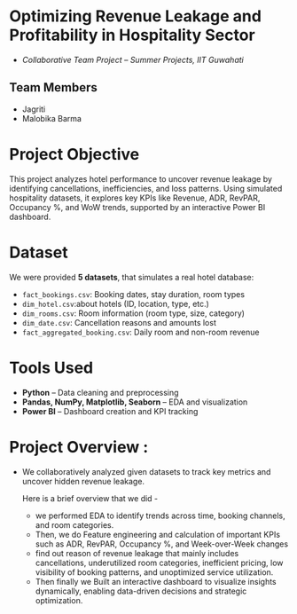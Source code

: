 # **Optimizing Revenue Leakage and Profitability in Hospitality Sector**

- *Collaborative Team Project – Summer Projects, IIT Guwahati*

## Team Members  
- Jagriti
- Malobika Barma


#  Project Objective

This project analyzes hotel performance to uncover revenue leakage by identifying cancellations, inefficiencies, and loss patterns. Using simulated hospitality datasets, it explores key KPIs like Revenue, ADR, RevPAR, Occupancy %, and WoW trends, supported by an interactive Power BI dashboard.

# Dataset

We were provided **5 datasets**, that simulates a real hotel database:
- `fact_bookings.csv`: Booking dates, stay duration, room types
- `dim_hotel.csv`:about hotels (ID, location, type, etc.)
- `dim_rooms.csv`: Room information (room type, size, category)
- `dim_date.csv`: Cancellation reasons and amounts lost
- `fact_aggregated_booking.csv`: Daily room and non-room revenue

# Tools Used 

- **Python** – Data cleaning and preprocessing
- **Pandas, NumPy, Matplotlib, Seaborn** – EDA and visualization
- **Power BI** – Dashboard creation and KPI tracking

# Project Overview :

- We collaboratively analyzed given datasets to track key metrics and uncover hidden revenue leakage. 

  Here is a brief overview that we did -
  - we performed EDA to identify trends across time, booking channels, and room categories.
  - Then, we do Feature engineering and calculation of important KPIs such as ADR, RevPAR, Occupancy %, and Week-over-Week changes
  - find out reason of revenue leakage that mainly includes cancellations, underutilized room categories, inefficient pricing, low visibility of       booking patterns, and unoptimized service utilization.
  - Then finally we Built an interactive dashboard to visualize insights dynamically, enabling data-driven decisions and strategic optimization.
  


